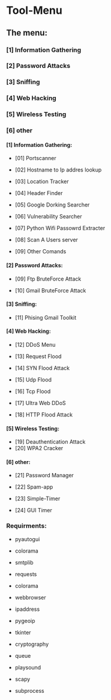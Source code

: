 # Tool-Menu

## The menu:

### [1] Information Gathering

### [2] Password Attacks

### [3] Sniffing

### [4] Web Hacking

### [5] Wireless Testing

### [6] other







#### [1] Information Gathering:


- [01] Portscanner


- [02] Hostname to Ip addres lookup


-  [03] Location Tracker


-  [04] Header Finder


-  [05] Google Dorking Searcher


-  [06] Vulnerability Searcher


-  [07] Python Wifi Passowrd Extracter


-  [08] Scan A Users server


-  [09] Other Comands


#### [2] Password Attacks:


- [09] Ftp BruteForce Attack


-  [10] Gmail BruteForce Attack


#### [3] Sniffing:



- [11] Phising Gmail Toolkit


#### [4] Web Hacking:



- [12] DDoS Menu


- [13] Request Flood


- [14] SYN Flood Attack


- [15] Udp Flood


- [16] Tcp Flood

- [17] Ultra Web DDoS

- [18] HTTP Flood Attack

#### [5] Wireless Testing:


  - [19] Deauthentication Attack
  - [20] WPA2 Cracker

#### [6] other:



- [21] Password Manager


- [22] Spam-app


- [23] Simple-Timer


- [24] GUI Timer



### Requirments:


- pyautogui


- colorama


- smtplib


- requests


- colorama

- webbrowser


- ipaddress


- pygeoip

- tkinter


- cryptography


- queue


- playsound


- scapy


- subprocess

